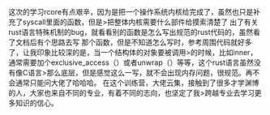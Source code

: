 这次的学习rcore有点艰辛，因为是把一个操作系统内核给完成了，虽然也只是补充了syscall里面的函数，但是>把整体内核需要什么部件给摸索清楚了
出了有关rust语言特殊机制的bug，就看看别的函数是怎么写出规范的rust代码的，虽然看了文档后有个思路去写
那个函数，但是不知道怎么写时，参考周围代码就好多了，让我印象比较深的是，当一个结构体的对象要被调用>的时候，比如inner，通常需要加个exclusive_access（）或者unwrap（）等等，这个rust语言虽然没有像C语言>那么底层，但是感觉这么一写，就不会出现内存问题，很规范。再不会通常只能问大佬了哈哈哈。
在这个训练营，大佬云集，接触到了很多才学渊博的人，大家也来自不同的专业，有着不同的志向，也坚定了我>跨越专业去学习更多知识的信心。
